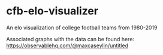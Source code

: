 # cfb-elo-visualizer
An elo visualization of college football teams from 1980-2019


Associated graphs with the data can be found here:
https://observablehq.com/@maxcaseylin/untitled
